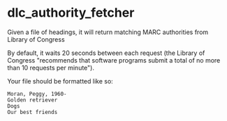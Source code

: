 # dlc_authority_fetcher
Given a file of headings, it will return matching MARC authorities from Library of Congress

By default, it waits 20 seconds between each request (the Library of Congress "recommends that software programs submit a total of no more than 10 requests per minute").

Your file should be formatted like so:

    Moran, Peggy, 1960-
    Golden retriever
    Dogs
    Our best friends
